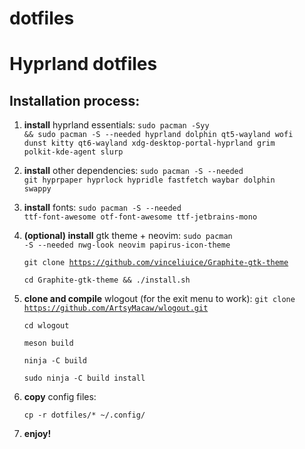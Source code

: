 # dotfiles
<h1><b>Hyprland dotfiles</b></h1>
<h2>Installation process:</h2>

1. <b>install</b> hyprland essentials: <code>sudo pacman -Syy && sudo pacman -S --needed hyprland dolphin qt5-wayland wofi dunst kitty qt6-wayland xdg-desktop-portal-hyprland grim polkit-kde-agent slurp</code>

2. <b>install</b> other dependencies: <code>sudo pacman -S --needed git hyprpaper hyprlock hypridle fastfetch waybar dolphin swappy</code>
3. <b>install</b> fonts:
   <code>sudo pacman -S --needed ttf-font-awesome otf-font-awesome ttf-jetbrains-mono</code>
   
4. <b>(optional) install</b> gtk theme + neovim:
   <code>sudo pacman -S --needed nwg-look neovim papirus-icon-theme</code>
   
   <code>git clone https://github.com/vinceliuice/Graphite-gtk-theme</code>
   
   <code>cd Graphite-gtk-theme && ./install.sh</code>

5. <b>clone and compile</b> wlogout (for the exit menu to work):
   <code>git clone https://github.com/ArtsyMacaw/wlogout.git</code>
   
   <code>cd wlogout</code>
   
   <code>meson build</code>
   
   <code>ninja -C build</code>
   
   <code>sudo ninja -C build install</code>
   
6. <b>copy</b> config files:
   
   <code>cp -r dotfiles/* ~/.config/</code>

8. <b>enjoy!</b>
